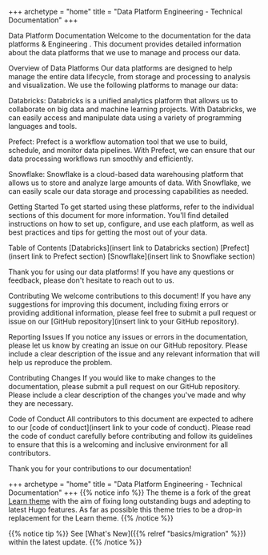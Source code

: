 +++
archetype = "home"
title = "Data Platform Engineering - Technical Documentation"
+++


Data Platform Documentation
Welcome to the documentation for the data platforms & Engineering . This document provides detailed information about the data platforms that we use to manage and process our data.

Overview of Data Platforms
Our data platforms are designed to help manage the entire data lifecycle, from storage and processing to analysis and visualization. We use the following platforms to manage our data:

Databricks: Databricks is a unified analytics platform that allows us to collaborate on big data and machine learning projects. With Databricks, we can easily access and manipulate data using a variety of programming languages and tools.

Prefect: Prefect is a workflow automation tool that we use to build, schedule, and monitor data pipelines. With Prefect, we can ensure that our data processing workflows run smoothly and efficiently.

Snowflake: Snowflake is a cloud-based data warehousing platform that allows us to store and analyze large amounts of data. With Snowflake, we can easily scale our data storage and processing capabilities as needed.

Getting Started
To get started using these platforms, refer to the individual sections of this document for more information. You'll find detailed instructions on how to set up, configure, and use each platform, as well as best practices and tips for getting the most out of your data.

Table of Contents
[Databricks](insert link to Databricks section)
[Prefect](insert link to Prefect section)
[Snowflake](insert link to Snowflake section)


Thank you for using our data platforms! If you have any questions or feedback, please don't hesitate to reach out to us.

Contributing
We welcome contributions to this document! If you have any suggestions for improving this document, including fixing errors or providing additional information, please feel free to submit a pull request or issue on our [GitHub repository](insert link to your GitHub repository).

Reporting Issues
If you notice any issues or errors in the documentation, please let us know by creating an issue on our GitHub repository. Please include a clear description of the issue and any relevant information that will help us reproduce the problem.

Contributing Changes
If you would like to make changes to the documentation, please submit a pull request on our GitHub repository. Please include a clear description of the changes you've made and why they are necessary.

Code of Conduct
All contributors to this document are expected to adhere to our [code of conduct](insert link to your code of conduct). Please read the code of conduct carefully before contributing and follow its guidelines to ensure that this is a welcoming and inclusive environment for all contributors.

Thank you for your contributions to our documentation!

+++
archetype = "home"
title = "Data Platform Engineering - Technical Documentation"
+++
{{% notice info %}}
The theme is a fork of the great [Learn theme](https://github.com/matcornic/hugo-theme-learn) with the aim of fixing long outstanding bugs and adepting to latest Hugo features. As far as possible this theme tries to be a drop-in replacement for the Learn theme.
{{% /notice %}}



{{% notice tip %}}
See [What's New]({{% relref "basics/migration" %}}) within the latest update.
{{% /notice %}}